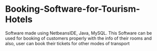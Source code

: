 # Booking-Software-for-Tourism-Hotels
 Software made using NetbeansIDE, Java, MySQL. This Software can be used for booking of customers properly with the info of their rooms and also, user can book their tickets for other modes of transport
